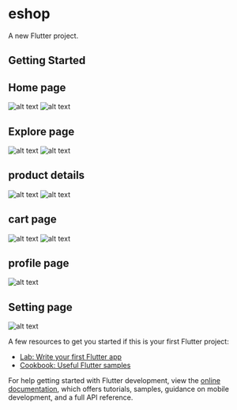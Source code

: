 # eshop

A new Flutter project.

## Getting Started

## Home page
![alt text](<Screenshot from 2024-12-22 10-35-54.png>)                              ![alt text](<Screenshot from 2024-12-22 10-24-56.png>)

## Explore page
![alt text](<Screenshot from 2024-12-22 10-09-40.png>)                              ![alt text](<Screenshot from 2024-12-22 10-25-18.png>)

## product details
![alt text](<Screenshot from 2024-12-22 10-11-20.png>)                              ![alt text](<Screenshot from 2024-12-22 10-25-46.png>)

## cart page 
![alt text](<Screenshot from 2024-12-22 10-11-32.png>)                               ![alt text](<Screenshot from 2024-12-22 10-25-07.png>)

## profile page
![alt text](<Screenshot from 2024-12-22 10-25-26.png>)

## Setting page
![alt text](<Screenshot from 2024-12-22 10-12-08.png>)

A few resources to get you started if this is your first Flutter project:

- [Lab: Write your first Flutter app](https://docs.flutter.dev/get-started/codelab)
- [Cookbook: Useful Flutter samples](https://docs.flutter.dev/cookbook)

For help getting started with Flutter development, view the
[online documentation](https://docs.flutter.dev/), which offers tutorials,
samples, guidance on mobile development, and a full API reference.
